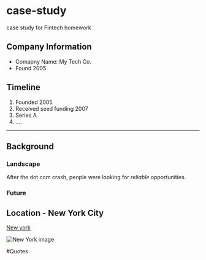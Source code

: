 # case-study
case study for Fintech homework

## Company Information
* Comapny Name: My Tech Co.
* Found 2005

## Timeline
1. Founded 2005
1. Received seed funding 2007
1. Series A
1. ....

---


## Background

### Landscape
After the dot com crash, people were looking for *reliable* opportunities.

### Future

## Location - New York City
[New york](https://en.wikipedia.org/wiki/New_York_City)

![New York image](https://media.tacdn.com/media/attractions-splice-spp-674x446/06/71/33/e6.jpg)

#Quotes
